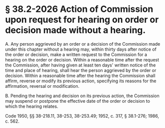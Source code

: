 # § 38.2-2026 Action of Commission upon request for hearing on order or decision made without a hearing.

<p>A. Any person aggrieved by an order or a decision of the Commission made under this chapter without a hearing may, within thirty days after notice of the order or decision, make a written request to the Commission for a hearing on the order or decision. Within a reasonable time after the request the Commission, after having given at least ten days' written notice of the time and place of hearing, shall hear the person aggrieved by the order or decision. Within a reasonable time after the hearing the Commission shall affirm, reverse or modify its previous action, specifying its reasons for the affirmation, reversal or modification.</p><p>B. Pending the hearing and decision on its previous action, the Commission may suspend or postpone the effective date of the order or decision to which the hearing relates.</p><p>Code 1950, §§ 38-218.11, 38-253, 38-253.49; 1952, c. 317, § 38.1-276; 1986, c. 562.</p>